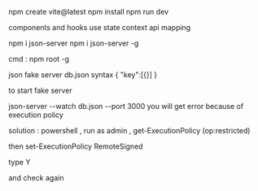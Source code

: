 npm create vite@latest
npm install
npm run dev

components and hooks
use state
context api
mapping

npm i json-server
npm i json-server -g

cmd :
npm root -g

json fake server db.json syntax 
{
  "key":[{}]
}

to start fake server 

json-server --watch db.json --port 3000
you will get error because of execution policy

solution : powershell , run as admin , get-ExecutionPolicy  (op:restricted)

then 
set-ExecutionPolicy RemoteSigned 

type Y

and check again